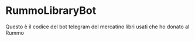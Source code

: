 # RummoLibraryBot
Questo è il codice del bot telegram del mercatino libri usati che ho donato al Rummo
